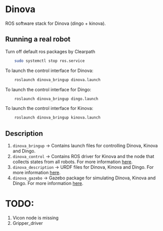 # Dinova
ROS software stack for Dinova (dingo + kinova). 

## Running a real robot
Turn off default ros packages by Clearpath
``` bash
    sudo systemctl stop ros.service
```
To launch the control interface for Dinova: 
``` bash
    roslaunch dinova_bringup dinova.launch
```
To launch the control interface for Dingo: 
``` bash
    roslaunch dinova_bringup dingo.launch
```
To launch the control interface for Kinova: 
``` bash
    roslaunch dinova_bringup kinova.launch
```

## Description
1. `dinova_bringup` -> Contains launch files for controlling Dinova, Kinova and Dingo. 
2. `dinova_control` -> Contains ROS driver for Kinova and the node that collects states from all robots. For more information [here](/dinova_control/README.md).
3. `dinova_description` -> URDF files for Dinova, Kinova and Dingo. For more information [here](/dinova_description/README.md).
4. `dinova_gazebo` -> Gazebo package for simulating Dinova, Kinova and Dingo. For more information [here](/dinova_gazebo/README.md).


# TODO:
1. Vicon node is missing
2. Gripper_driver
